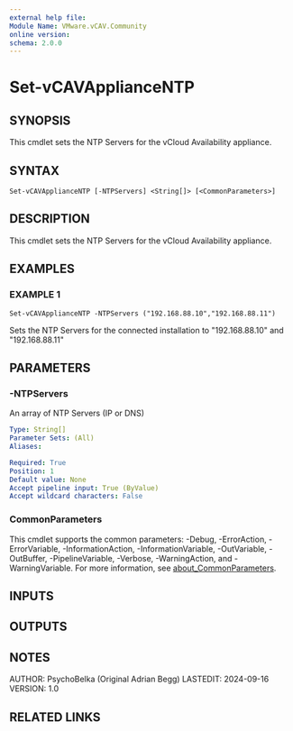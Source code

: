```yaml
---
external help file:
Module Name: VMware.vCAV.Community
online version:
schema: 2.0.0
---
```


# Set-vCAVApplianceNTP

## SYNOPSIS
This cmdlet sets the NTP Servers for the vCloud Availability appliance.

## SYNTAX

```
Set-vCAVApplianceNTP [-NTPServers] <String[]> [<CommonParameters>]
```

## DESCRIPTION
This cmdlet sets the NTP Servers for the vCloud Availability appliance.

## EXAMPLES

### EXAMPLE 1
```
Set-vCAVApplianceNTP -NTPServers ("192.168.88.10","192.168.88.11")
```

Sets the NTP Servers for the connected installation to "192.168.88.10" and "192.168.88.11"

## PARAMETERS

### -NTPServers
An array of NTP Servers (IP or DNS)

```yaml
Type: String[]
Parameter Sets: (All)
Aliases:

Required: True
Position: 1
Default value: None
Accept pipeline input: True (ByValue)
Accept wildcard characters: False
```

### CommonParameters
This cmdlet supports the common parameters: -Debug, -ErrorAction, -ErrorVariable, -InformationAction, -InformationVariable, -OutVariable, -OutBuffer, -PipelineVariable, -Verbose, -WarningAction, and -WarningVariable. For more information, see [about_CommonParameters](http://go.microsoft.com/fwlink/?LinkID=113216).

## INPUTS

## OUTPUTS

## NOTES
AUTHOR: PsychoBelka (Original Adrian Begg)
LASTEDIT: 2024-09-16
VERSION: 1.0

## RELATED LINKS

